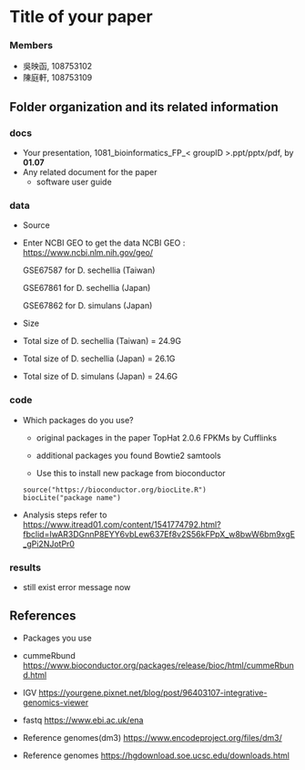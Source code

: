 # Title of your paper
### Members
* 吳映函, 108753102
* 陳庭軒, 108753109

## Folder organization and its related information

### docs
* Your presentation, 1081_bioinformatics_FP_< groupID >.ppt/pptx/pdf, by **01.07**
* Any related document for the paper
  * software user guide

### data
* Source
* Enter NCBI GEO to get the data
   NCBI GEO : https://www.ncbi.nlm.nih.gov/geo/

   GSE67587 for D. sechellia (Taiwan)

   GSE67861 for D. sechellia (Japan)

   GSE67862 for D. simulans (Japan)
* Size
* Total size of D. sechellia (Taiwan) = 24.9G
* Total size of D. sechellia (Japan) = 26.1G
* Total size of D. simulans (Japan) = 24.6G

### code
* Which packages do you use? 
  * original packages in the paper
  TopHat 2.0.6
  FPKMs by Cufflinks
  * additional packages you found
  Bowtie2
  samtools

  * Use this to install new package from bioconductor
  ```
  source("https://bioconductor.org/biocLite.R")
  biocLite("package name")
  ```

* Analysis steps
refer to https://www.itread01.com/content/1541774792.html?fbclid=IwAR3DGnnP8EYY6vbLew637Ef8v2S56kFPpX_w8bwW6bm9xgE_gPi2NJotPr0


### results
* still exist error message now

## References
* Packages you use
* cummeRbund
https://www.bioconductor.org/packages/release/bioc/html/cummeRbund.html

* IGV
https://yourgene.pixnet.net/blog/post/96403107-integrative-genomics-viewer

* fastq
https://www.ebi.ac.uk/ena

* Reference genomes(dm3)
https://www.encodeproject.org/files/dm3/

* Reference genomes
https://hgdownload.soe.ucsc.edu/downloads.html

